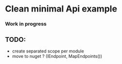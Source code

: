 # Clean minimal Api example
### Work in progress
## TODO:
- create separated scope per module
- move to nuget ? (IEndpoint, MapEndpoints())
